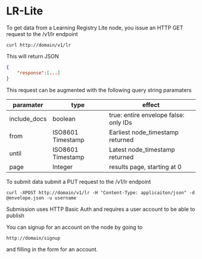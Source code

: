 LR-Lite
=======

  
To get data from a Learning Registry Lite node, you issue an HTTP GET request to the /v1/lr endpoint

``` Shell
curl http://domain/v1/lr
```

This will return JSON 


``` JSON
{
    "response":[...]
}
```

This request can be augmented with the following query string paramaters

paramater | type | effect
----------|-------|--------
include_docs | boolean | true: entire envelope false: only IDs
from | ISO8601 Timestamp | Earliest node_timestamp returned
until | ISO8601 Timestamp | Latest node_timestamp returned
page | Integer | results page, starting at 0

To submit data submit a PUT request to the /v1/lr endpoint 

``` Shell
curl -XPOST http://domain/v1/lr -H "Content-Type: applicaiton/json" -d @envelope.json -u username
```


Submission uses HTTP Basic Auth and requires a user account to be able to publish

You can signup for an account on the node by going to 

```
http://domain/signup
```
and filling in the form for an account.
